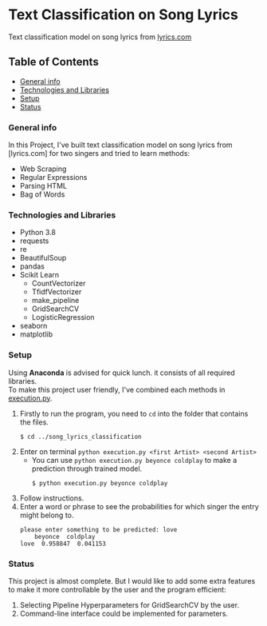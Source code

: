 # Text Classification on Song Lyrics
Text classification model on song lyrics from [lyrics.com](lyrics.com)

## Table of Contents
- [General info](#general-info)
- [Technologies and Libraries](#technologies-and-libraries)
- [Setup](#setup)
- [Status](#status)

### General info
In this Project, I've built text classification model on song lyrics from [lyrics.com] for two singers and tried to learn methods:
- Web Scraping
- Regular Expressions
- Parsing HTML
- Bag of Words

### Technologies and Libraries
- Python 3.8
- requests
- re
- BeautifulSoup
- pandas
- Scikit Learn
    - CountVectorizer
    - TfidfVectorizer
    - make_pipeline
    - GridSearchCV
    - LogisticRegression
- seaborn
- matplotlib

### Setup
Using **Anaconda** is advised for quick lunch. it consists of all required libraries.  
To make this project user friendly, I've combined each methods in [execution.py](https://github.com/memredikici/song_lyrics_classification/blob/master/execution.py).
1. Firstly to run the program, you need to `cd` into the folder that contains the files.
    ```
    $ cd ../song_lyrics_classification
    ```
2. Enter on terminal `python execution.py <first Artist> <second Artist> ` 
    - You can use `python execution.py beyonce coldplay` to make a prediction through trained model.
        ```
        $ python execution.py beyonce coldplay
        ```
3. Follow instructions.
4. Enter a word or phrase to see the probabilities for which singer the entry might belong to.
    ```
    please enter something to be predicted: love
        beyonce  coldplay
    love  0.958847  0.041153
    ```
### Status
This project is almost complete. But I would like to add some extra features to make it more controllable by the user and the program efficient:
1. Selecting Pipeline Hyperparameters for GridSearchCV by the user.
2. Command-line interface could be implemented for parameters.